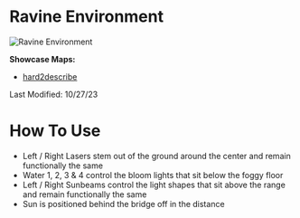 # Ravine Environment
![Ravine Environment](Ravine.png)

**Showcase Maps:**
- [hard2describe](https://beatsaver.com/maps/374f8)

Last Modified: 10/27/23

# How To Use

- Left / Right Lasers stem out of the ground around the center and remain functionally the same
- Water 1, 2, 3 & 4 control the bloom lights that sit below the foggy floor
- Left / Right Sunbeams control the light shapes that sit above the range and remain functionally the same
- Sun is positioned behind the bridge off in the distance